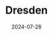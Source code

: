 ---
title: "Dresden"
excerpt: "Where history slumbers beneath domes of bruised magnificence"
gallery_name: "dresden"
date: 2024-07-28
tags:
  - 🏰Baroque
header:
  overlay_image: cover/dresden-3v1.jpg
---